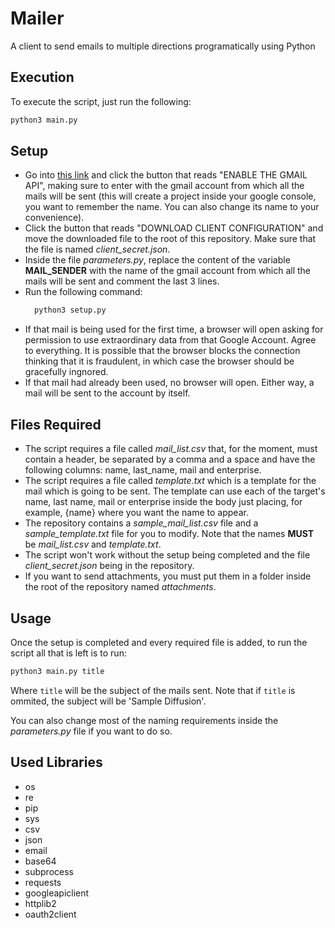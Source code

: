 # Mailer

A client to send emails to multiple directions programatically using Python

## Execution

To execute the script, just run the following:

```python
python3 main.py
```

## Setup

- Go into [this link](https://developers.google.com/gmail/api/quickstart/python) and click the button that reads "ENABLE THE GMAIL API", making sure to enter with the gmail account from which all the mails will be sent (this will create a project inside your google console, you want to remember the name. You can also change its name to your convenience).
- Click the button that reads "DOWNLOAD CLIENT CONFIGURATION" and move the downloaded file to the root of this repository. Make sure that the file is named _client\_secret.json_.
- Inside the file _parameters.py_, replace the content of the variable **MAIL_SENDER** with the name of the gmail account from which all the mails will be sent and comment the last 3 lines.
- Run the following command:
  ```python
    python3 setup.py
  ```
- If that mail is being used for the first time, a browser will open asking for permission to use extraordinary data from that Google Account. Agree to everything. It is possible that the browser blocks the connection thinking that it is fraudulent, in which case the browser should be gracefully ingnored.
- If that mail had already been used, no browser will open. Either way, a mail will be sent to the account by itself.

## Files Required

- The script requires a file called _mail\_list.csv_ that, for the moment, must contain a header, be separated by a comma and a space and have the following columns: name, last_name, mail and enterprise.
- The script requires a file called _template.txt_ which is a template for the mail which is going to be sent. The template can use each of the target's name, last name, mail or enterprise inside the body just placing, for example, {name} where you want the name to appear.
- The repository contains a _sample\_mail\_list.csv_ file and a _sample\_template.txt_ file for you to modify. Note that the names **MUST** be _mail\_list.csv_ and _template.txt_.
- The script won't work without the setup being completed and the file _client\_secret.json_ being in the repository.
- If you want to send attachments, you must put them in a folder inside the root of the repository named _attachments_.

## Usage

Once the setup is completed and every required file is added, to run the script all that is left is to run:

```python
python3 main.py title
```

Where `title` will be the subject of the mails sent. Note that if `title` is ommited, the subject will be 'Sample Diffusion'.

You can also change most of the naming requirements inside the _parameters.py_ file if you want to do so.

## Used Libraries

- os
- re
- pip
- sys
- csv
- json
- email
- base64
- subprocess
- requests
- googleapiclient
- httplib2
- oauth2client

